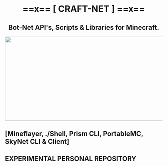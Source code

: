 <div align="center">

# ==x== [ CRAFT-NET ] ==x==

## Bot-Net API's, Scripts &amp; Libraries for Minecraft.

<img src="https://i.imgur.com/jVR42Ep.png" height="269" width="1024" >

<div align="left">

## [Mineflayer, ./Shell, Prism CLI, PortableMC, SkyNet CLI & Client]


## EXPERIMENTAL PERSONAL REPOSITORY
